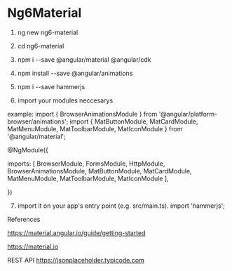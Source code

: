 # Ng6Material

1. ng new ng6-material
2. cd ng6-material
3. npm i --save @angular/material @angular/cdk
4. npm install --save @angular/animations
5. npm i --save hammerjs

6. import your modules neccesarys

example:
import { BrowserAnimationsModule } from '@angular/platform-browser/animations';
import { MatButtonModule, MatCardModule, MatMenuModule, MatToolbarModule, MatIconModule } from '@angular/material';

@NgModule({

  imports: [
    BrowserModule,
    FormsModule,
    HttpModule,
    BrowserAnimationsModule,
    MatButtonModule,
    MatCardModule,
    MatMenuModule,
    MatToolbarModule,
    MatIconModule
  ],
  
})

7. import it on your app's entry point (e.g. src/main.ts).
import 'hammerjs';

References

https://material.angular.io/guide/getting-started

https://material.io

REST API
https://jsonplaceholder.typicode.com
